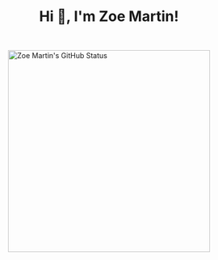 <h1 style="display:flex;justify-content:center;">Hi 👋, I'm Zoe Martin!</h1>
<br>
<p style="display:flex;justify-content:center;">
  <img src="https://github-readme-stats.vercel.app/api?username=zoemartin01&show_icons=true&theme=radical&count_private=true" width = 400 alt="Zoe Martin's GitHub Status">
</p>
